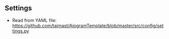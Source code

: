 ## Settings

* Read from YAML file: https://github.com/taimast/AiogramTemplate/blob/master/src/config/settings.py
